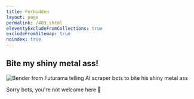 ```yaml
---
title: Forbidden
layout: page
permalink: /403.shtml
eleventyExcludeFromCollections: true
excludeFromSitemap: true
noindex: true
---
```


## Bite my shiny metal ass!

![Bender from Futurama telling AI scraper bots to bite his shiny metal ass](/assets/images/template/bender-bite-my-shiny-metal.png)

Sorry bots, you're not welcome here 🤣